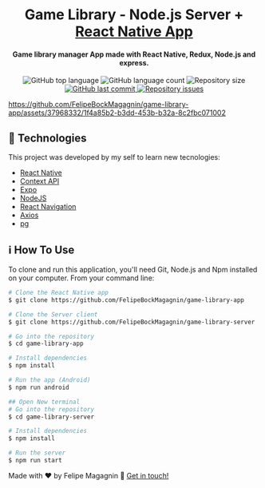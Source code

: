 <h1 align="center">
    Game Library - Node.js Server + <a alt="GitHub language count" target="_blank" href="https://github.com/FelipeBockMagagnin/game-library-app">React Native App</a>
</h1>

<h4 align="center">
  Game library manager App made with React Native, Redux, Node.js and express.
</h4>

<p align="center">
  <img alt="GitHub top language" src="https://img.shields.io/github/languages/top/FelipeBockMagagnin/game-library-server.svg">

  <img alt="GitHub language count" src="https://img.shields.io/github/languages/count/FelipeBockMagagnin/game-library-server.svg">

  <img alt="Repository size" src="https://img.shields.io/github/repo-size/FelipeBockMagagnin/game-library-server.svg">
  <a href="https://github.com/FelipeBockMagagnin/game-library-server/commits/master">
    <img alt="GitHub last commit" src="https://img.shields.io/github/last-commit/FelipeBockMagagnin/game-library-server.svg">
  </a>

  <a href="https://github.com/FelipeBockMagagnin/game-library-server/issues">
    <img alt="Repository issues" src="https://img.shields.io/github/issues/FelipeBockMagagnin/game-library-server.svg">
  </a>
</p>

<p align="center">


https://github.com/FelipeBockMagagnin/game-library-app/assets/37968332/1f4a85b2-b3dd-453b-b32a-8c2fbc071002


</p>

## :rocket: Technologies

This project was developed by my self to learn new tecnologies:

-  [React Native](https://reactnative.dev/)
-  [Context API](https://legacy.reactjs.org/docs/context.html)
-  [Expo](https://expo.dev/)
-  [NodeJS](https://nodejs.org/en)
-  [React Navigation](https://reactnavigation.org/)
-  [Axios](https://github.com/axios/axios)
-  [pg](https://node-postgres.com/)

## :information_source: How To Use

To clone and run this application, you'll need Git, Node.js and Npm installed on your computer. From your command line:

```bash
# Clone the React Native app
$ git clone https://github.com/FelipeBockMagagnin/game-library-app

# Clone the Server client
$ git clone https://github.com/FelipeBockMagagnin/game-library-server

# Go into the repository
$ cd game-library-app

# Install dependencies
$ npm install

# Run the app (Android)
$ npm run android

## Open New terminal
# Go into the repository
$ cd game-library-server

# Install dependencies
$ npm install

# Run the server
$ npm run start
```

Made with ♥ by Felipe Magagnin :wave: [Get in touch!](https://www.linkedin.com/in/felipe-magagnin/)
